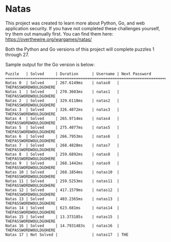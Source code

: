 # Natas
This project was created to learn more about Python, Go, and web application security.
If you have not completed these challenges yourself, try them out manually first. You can find them here: https://overthewire.org/wargames/natas/

Both the Python and Go versions of this project will complete puzzles 1 through 27.

Sample output for the Go version is below:
```
Puzzle   | Solved     | Duration      | Username | Next Password
==================================================================================
Natas 0  | Solved     | 267.6149ms    | natas0   | THEPASSWORDWOULDGOHERE
Natas 1  | Solved     | 270.3603ms    | natas1   | THEPASSWORDWOULDGOHERE
Natas 2  | Solved     | 329.6118ms    | natas2   | THEPASSWORDWOULDGOHERE
Natas 3  | Solved     | 326.4072ms    | natas3   | THEPASSWORDWOULDGOHERE
Natas 4  | Solved     | 265.9714ms    | natas4   | THEPASSWORDWOULDGOHERE
Natas 5  | Solved     | 275.4077ms    | natas5   | THEPASSWORDWOULDGOHERE
Natas 6  | Solved     | 266.7953ms    | natas6   | THEPASSWORDWOULDGOHERE
Natas 7  | Solved     | 268.4828ms    | natas7   | THEPASSWORDWOULDGOHERE
Natas 8  | Solved     | 259.6892ms    | natas8   | THEPASSWORDWOULDGOHERE
Natas 9  | Solved     | 268.1442ms    | natas9   | THEPASSWORDWOULDGOHERE
Natas 10 | Solved     | 268.1854ms    | natas10  | THEPASSWORDWOULDGOHERE
Natas 11 | Solved     | 259.5253ms    | natas11  | THEPASSWORDWOULDGOHERE
Natas 12 | Solved     | 417.1579ms    | natas12  | THEPASSWORDWOULDGOHERE
Natas 13 | Solved     | 403.2365ms    | natas13  | THEPASSWORDWOULDGOHERE
Natas 14 | Solved     | 623.681ms     | natas14  | THEPASSWORDWOULDGOHERE
Natas 15 | Solved     | 13.373185s    | natas15  | THEPASSWORDWOULDGOHERE
Natas 16 | Solved     | 14.7931483s   | natas16  | THEPASSWORDWOULDGOHERE
Natas 17 | Not Solved |               | natas17  | THE
```
